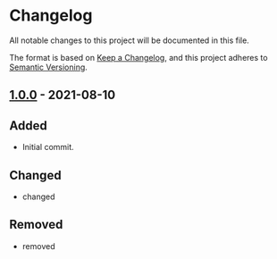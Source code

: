 # Changelog

<!-- spell-checker: ignore markdownlint -->
<!-- markdownlint-disable MD024 -->

All notable changes to this project will be documented in this file.

The format is based on [Keep a Changelog](https://keepachangelog.com/en/1.0.0/),
and this project adheres to [Semantic Versioning](https://semver.org/spec/v2.0.0.html).

## [1.0.0] - 2021-08-10

## Added

- Initial commit.

## Changed

- changed

## Removed

- removed

<!-- TODO: @memes - fix links
[1.0.1]: https://github.com/memes/f5-gdm-foundations/compare/1.0.0...1.0.1
-->
[1.0.0]: https://github.com/memes/f5-gdm-foundations/releases/tag/1.0.0

